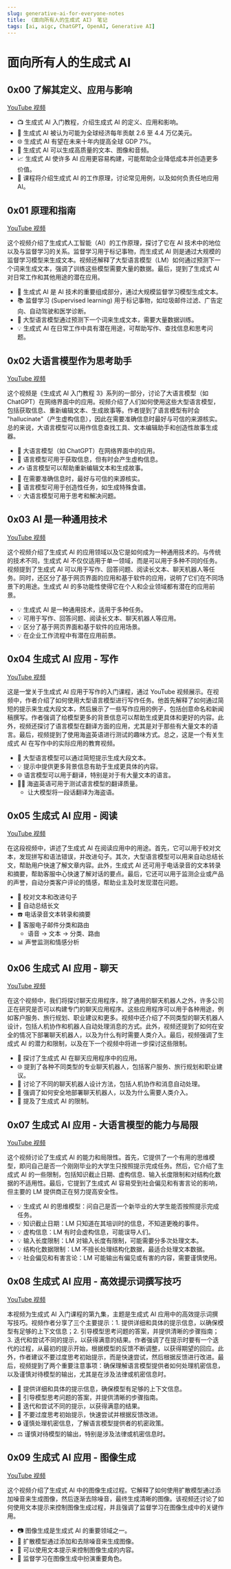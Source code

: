 ```yaml
---
slug: generative-ai-for-everyone-notes
title: 《面向所有人的生成式 AI》 笔记
tags: [ai, aigc, ChatGPT, OpenAI, Generative AI]
---
```


# 面向所有人的生成式 AI

## 0x00 了解其定义、应用与影响

[YouTube 视频](https://www.youtube.com/watch?v=G89KG9M6_v0&list=PLiuLMb-dLdWJMRhdRVc1WsnQ7PmLPpqmB)

- 📺 生成式 AI 入门教程，介绍生成式 AI 的定义、应用和影响。
- 💼 生成式 AI 被认为可能为全球经济每年贡献 2.6 至 4.4 万亿美元。
- 🌐 生成式 AI 有望在未来十年内提高全球 GDP 7%。
- 🤖 生成式 AI 可以生成高质量的文本、图像和音频。
- 📈 生成式 AI 使许多 AI 应用更容易构建，可能帮助企业降低成本并创造更多价值。
- 📣 课程将介绍生成式 AI 的工作原理，讨论常见用例，以及如何负责任地应用 AI。

## 0x01 原理和指南

[YouTube 视频](https://www.youtube.com/watch?v=3Ta7pk1_M3A&list=PLiuLMb-dLdWJMRhdRVc1WsnQ7PmLPpqmB&index=4)

这个视频介绍了生成式人工智能（AI）的工作原理，探讨了它在 AI 技术中的地位以及与监督学习的关系。监督学习用于标记事物，而生成式 AI 则是通过大规模的监督学习模型来生成文本。视频还解释了大型语言模型（LM）如何通过预测下一个词来生成文本，强调了训练这些模型需要大量的数据。最后，提到了生成式 AI 对日常工作和其他用途的潜在应用。

- 🤖 生成式 AI 是 AI 技术的重要组成部分，通过大规模监督学习模型生成文本。
- 📚 监督学习 (Supervised learning) 用于标记事物，如垃圾邮件过滤、广告定向、自动驾驶和医学诊断。
- 🧠 大型语言模型通过预测下一个词来生成文本，需要大量数据训练。
- 💡 生成式 AI 在日常工作中具有潜在用途，可帮助写作、查找信息和思考问题。

## 0x02 大语言模型作为思考助手

[YouTube 视频](https://www.youtube.com/watch?v=uM8qH8dJREo&list=PLiuLMb-dLdWJMRhdRVc1WsnQ7PmLPpqmB&index=3)

这个视频是《生成式 AI 入门教程 3》系列的一部分，讨论了大语言模型（如 ChatGPT）在网络界面中的应用。视频介绍了人们如何使用这些大型语言模型，包括获取信息、重新编辑文本、生成故事等。作者提到了语言模型有时会 "hallucinate"（产生虚构信息），因此在需要准确信息时最好与可信的来源核实。总的来说，大语言模型可以用作信息查找工具、文本编辑助手和创造性故事生成器。

- 🤖 大语言模型（如 ChatGPT）在网络界面中的应用。
- 🧐 语言模型可用于获取信息，但有时会产生虚构信息。
- ✍️ 语言模型可以帮助重新编辑文本和生成故事。
- 🧐 在需要准确信息时，最好与可信的来源核实。
- 🍰 语言模型可用于创造性任务，如生成特殊食谱。
- 💡 大语言模型可用于思考和解决问题。

## 0x03 AI 是一种通用技术

[YouTube 视频](https://www.youtube.com/watch?v=-Cc7_6ArI_c&list=PLiuLMb-dLdWJMRhdRVc1WsnQ7PmLPpqmB&index=4)

这个视频介绍了生成式 AI 的应用领域以及它是如何成为一种通用技术的。与传统的技术不同，生成式 AI 不仅仅适用于单一领域，而是可以用于多种不同的任务。视频提到了生成式 AI 可以用于写作、回答问题、阅读长文本、聊天机器人等任务。同时，还区分了基于网页界面的应用和基于软件的应用，说明了它们在不同场景下的用途。生成式 AI 的多功能性使得它在个人和企业领域都有潜在的应用前景。

- 💡 生成式 AI 是一种通用技术，适用于多种任务。
- 💡 可用于写作、回答问题、阅读长文本、聊天机器人等应用。
- 💡 区分了基于网页界面和基于软件的应用场景。
- 💡 在企业工作流程中有潜在应用前景。

## 0x04 生成式 AI 应用 - 写作

[YouTube 视频](https://www.youtube.com/watch?v=eSsk7KlAQNA&list=PLiuLMb-dLdWJMRhdRVc1WsnQ7PmLPpqmB&index=5)

这是一堂关于生成式 AI 应用于写作的入门课程，通过 YouTube 视频展示。在视频中，作者介绍了如何使用大型语言模型进行写作任务。他首先解释了如何通过简短的提示来生成大段文本，然后展示了一些写作应用的例子，包括创意命名和新闻稿撰写。作者强调了给模型更多的背景信息可以帮助生成更具体和更好的内容。此外，视频还探讨了语言模型在翻译方面的应用，尤其是对于那些有大量文本的语言。最后，视频提到了使用海盗英语进行测试的趣味方式。总之，这是一个有关生成式 AI 在写作中的实际应用的教育视频。

- 📝 大型语言模型可以通过简短提示生成大段文本。
- 💡 提示中提供更多背景信息有助于生成更具体的内容。
- 🌐 语言模型可以用于翻译，特别是对于有大量文本的语言。
- 🏴‍☠️ 海盗英语可用于测试语言模型的翻译质量。
  - 让大模型将一段话翻译为海盗语。

## 0x05 生成式 AI 应用 - 阅读

[YouTube 视频](https://www.youtube.com/watch?v=cHdVOTCRTh4&list=PLiuLMb-dLdWJMRhdRVc1WsnQ7PmLPpqmB&index=6)


在这段视频中，讲述了生成式 AI 在阅读应用中的用途。首先，它可以用于校对文本，发现拼写和语法错误，并改进句子。其次，大型语言模型可以用来自动总结长文，帮助用户快速了解文章内容。此外，生成式 AI 还可用于电话录音的文本转录和摘要，帮助客服中心快速了解对话的要点。最后，它还可以用于监测企业或产品的声誉，自动分类客户评论的情感，帮助业主及时发现潜在问题。

- 📝 校对文本和改进句子
- 📖 自动总结长文
- ☎️ 电话录音文本转录和摘要
- 📧 客服电子邮件分类和路由
  - 语音 -> 文本 -> 分类、路由
- 📊 声誉监测和情感分析

## 0x06 生成式 AI 应用 - 聊天

[YouTube 视频](https://www.youtube.com/watch?v=T9K1NDc8M3Q&list=PLiuLMb-dLdWJMRhdRVc1WsnQ7PmLPpqmB&index=7)

在这个视频中，我们将探讨聊天应用程序，除了通用的聊天机器人之外，许多公司正在研究是否可以构建专门的聊天应用程序。这些应用程序可以用于各种用途，例如客户服务、旅行规划、职业建议和更多。视频中还介绍了不同类型的聊天机器人设计，包括人机协作和机器人自动处理消息的方式。此外，视频还提到了如何在安全的情况下部署聊天机器人，以及为什么有时需要人类介入。最后，视频强调了生成式 AI 的潜力和限制，以及在下一个视频中将进一步探讨这些限制。

- 🤖 探讨了生成式 AI 在聊天应用程序中的应用。
- 🌐 提到了各种不同类型的专业聊天机器人，包括客户服务、旅行规划和职业建议。
- 🔄 讨论了不同的聊天机器人设计方法，包括人机协作和消息自动处理。
- 💼 强调了如何安全地部署聊天机器人，以及为什么需要人类介入。
- 🚫 提及了生成式 AI 的限制。

## 0x07 生成式 AI 应用 - 大语言模型的能力与局限

[YouTube 视频](https://www.youtube.com/watch?v=y_XfrYMWs4U&list=PLiuLMb-dLdWJMRhdRVc1WsnQ7PmLPpqmB&index=8)

这个视频讨论了生成式 AI 的能力和局限性。首先，它提供了一个有用的思维模型，即问自己是否一个刚刚毕业的大学生只按照提示完成任务。然后，它介绍了生成式 AI 的一些限制，包括知识截止日期、虚构信息、输入长度限制和对结构化数据的不适用性。最后，它提到了生成式 AI 容易受到社会偏见和有害言论的影响，但主要的 LM 提供商正在努力提高安全性。

- 💡 生成式 AI 的思维模型：问自己是否一个新毕业的大学生能否按照提示完成任务。
- 💡 知识截止日期：LM 只知道在其培训时的信息，不知道更晚的事件。
- 💡 虚构信息：LM 有时会虚构信息，可能误导人们。
- 💡 输入长度限制：LM 对输入长度有限制，可能需要分多次处理文本。
- 💡 结构化数据限制：LM 不擅长处理结构化数据，最适合处理文本数据。
- 💡 社会偏见和有害言论：LM 可能输出有偏见或有害的内容，需要谨慎使用。

## 0x08 生成式 AI 应用 - 高效提示词撰写技巧

[YouTube 视频](https://www.youtube.com/watch?v=pOFtXdt74cU&list=PLiuLMb-dLdWJMRhdRVc1WsnQ7PmLPpqmB&index=9)

本视频为生成式 AI 入门课程的第九集，主题是生成式 AI 应用中的高效提示词撰写技巧。视频作者分享了三个主要提示：1. 提供详细和具体的提示信息，以确保模型有足够的上下文信息；2. 引导模型思考问题的答案，并提供清晰的步骤指南；3. 迭代和尝试不同的提示，以获得满意的结果。作者强调了在提示时要有一个迭代的过程，从最初的提示开始，根据模型的反馈不断调整，以获得期望的回应。此外，作者建议不要过度思考初始提示，而是快速尝试，然后根据反馈进行改进。最后，视频提到了两个重要注意事项：确保理解语言模型提供者如何处理机密信息，以及谨慎对待模型的输出，尤其是在涉及法律或机密信息时。

- 📝 提供详细和具体的提示信息，确保模型有足够的上下文信息。
- 🧠 引导模型思考问题的答案，并提供清晰的步骤指南。
- 🔄 迭代和尝试不同的提示，以获得满意的结果。
- 🚀 不要过度思考初始提示，快速尝试并根据反馈改进。
- 🔒 谨慎处理机密信息，了解语言模型提供者的机密政策。
- ⚖️ 谨慎对待模型的输出，特别是涉及法律或机密信息时。

## 0x09 生成式 AI 应用 - 图像生成

[YouTube 视频](https://www.youtube.com/watch?v=Lt9nvuU70dM&list=PLiuLMb-dLdWJMRhdRVc1WsnQ7PmLPpqmB&index=10)

这个视频介绍了生成式 AI 中的图像生成过程。它解释了如何使用扩散模型通过添加噪音来生成图像，然后逐渐去除噪音，最终生成清晰的图像。该视频还讨论了如何使用文本提示来控制图像生成过程，并且强调了监督学习在图像生成中的关键作用。

- 📷 图像生成是生成式 AI 的重要领域之一。
- 🧩 扩散模型通过添加和去除噪音来生成图像。
- 📝 可以使用文本提示来控制图像生成的内容。
- 🤖 监督学习在图像生成中扮演重要角色。

